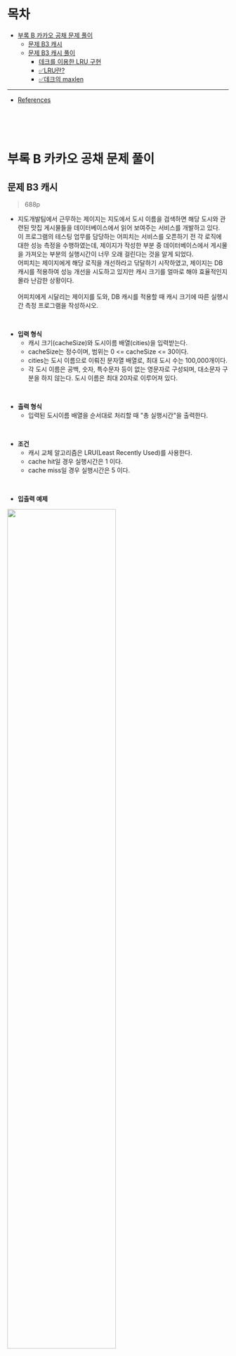 # 목차
* [부록 B 카카오 공채 문제 풀이](#부록-b-카카오-공채-문제-풀이)
  + [문제 B3 캐시](#문제-b3-캐시)
  + [문제 B3 캐시 풀이](#문제-b3-캐시-풀이)
    - [데크를 이용한 LRU 구현](#데크를-이용한-lru-구현)
    - [✅LRU란?](#lru란)
    - [✅데크의 maxlen](#데크의-maxlen)

---
* [References](#references)

<br><br><br>



# 부록 B 카카오 공채 문제 풀이
## 문제 B3 캐시
> 688p

* 지도개발팀에서 근무하는 제이지는 지도에서 도시 이름을 검색하면 해당 도시와 관련된 맛집 게시물들을 데이터베이스에서 읽어 보여주는 서비스를 개발하고 있다. <br>
이 프로그램의 테스팅 업무를 담당하는 어피치는 서비스를 오픈하기 전 각 로직에 대한 성능 측정을 수행하였는데, 제이지가 작성한 부분 중 데이터베이스에서 게시물을 가져오는 부분의 실행시간이 너무 오래 걸린다는 것을 알게 되었다.<br>
어피치는 제이지에게 해당 로직을 개선하라고 닦달하기 시작하였고, 제이지는 DB 캐시를 적용하여 성능 개선을 시도하고 있지만 캐시 크기를 얼마로 해야 효율적인지 몰라 난감한 상황이다.<br><br>
어피치에게 시달리는 제이지를 도와, DB 캐시를 적용할 때 캐시 크기에 따른 실행시간 측정 프로그램을 작성하시오.

<br>

* **입력 형식**
  * 캐시 크기(cacheSize)와 도시이름 배열(cities)을 입력받는다.
  * cacheSize는 정수이며, 범위는 0 <= cacheSize <= 30이다.
  * cities는 도시 이름으로 이뤄진 문자열 배열로, 최대 도시 수는 100,000개이다.
  * 각 도시 이름은 공백, 숫자, 특수문자 등이 없는 영문자로 구성되며, 대소문자 구분을 하지 않는다. 도시 이름은 최대 20자로 이루어져 있다.

<br>

* **출력 형식**
  * 입력된 도시이름 배열을 순서대로 처리할 때 "총 실행시간"을 출력한다.

<br>

* **조건**
  * 캐시 교체 알고리즘은 LRU(Least Recently Used)를 사용한다.
  * cache hit일 경우 실행시간은 1 이다.
  * cache miss일 경우 실행시간은 5 이다.

<br>

* **입출력 예제**

<img src="https://user-images.githubusercontent.com/55045377/139656297-861ce7a7-04ff-4724-b18f-3e7cb36b334d.png" width=70%>

<br><br>

## 문제 B3 캐시 풀이
### 데크를 이용한 LRU 구현
### ✅LRU란?
* **LRU**<br>
LRU 알고리즘은 **Least Recently Used**의 약자로 직역하자면 가장 최근에 사용되지 않은 것 정도의 의미를 가지고 있다.<br><br>
캐시에서 메모리를 다루기 위해 사용되는 알고리즘이며,<br>
캐시가 사용하는 리소스의 양은 제한되어 있고<br>
캐시는 제한된 리소스 내에서 데이터를 빠르게 저장하고 접근할 수 있어야 한다.<br><br>
이를 위해 LRU 알고리즘은 메모리 상에서 **가장 최근에 사용된 적이 없는 캐시의 메모리부터 대체**하며 새로운 데이터로 갱신시켜준다.

<br>

* **LRU 알고리즘 그림 설명**<br><br>
**Input: 123145<br>
Output: 5413**

<img src="https://user-images.githubusercontent.com/55045377/139869843-3319dac5-18e9-45b4-8547-ec7c21ce1a1a.jpg" width=60%>


* 4초 : 1은 재참조된 것이므로, 가장 오랫동안 참조되지 않은 순으로 저장된 순서를 변경한다.
* 6초 : cache size가 가득차 5가 들어갈 수 없으므로, 가장 오랫동안 참조되지 않은(Least Recently Used) 2를 제거한 후 저장한다.

<br>

---

<br>

이제 본격적인 풀이에 들어가보자.

<br>

LRU는 캐시 교체 전략 중 하나로, 가장 오래전에 사용된 아이템을 버리는 방식이다. 이 문제에서는 한 가지 주의해야 할 점이 있는데, 입력값에 0이 포함되어 있다는 점이다. <br>
이 경우 예외 처리를 하지 않고 LRU 알고리즘을 구현한다면, 입출력이 달라질 수 있으므로 주의가 필요하다. <br>

또한 LRU를 바닥부터 구현할 수도 있지만 길이가 제한된 자료형이 있다면 구현하기가 한결 쉬울 것 같다.<br>
파이썬에 그런 자료형이 있는데, 바로 데크(Deque)다.
```python
cache = collections.deque(maxlen=cacheSize)
```
데크는 크기를 지정할 수 있는 maxlen 파라미터를 지원하며, 이 경우 최대 크기를 초과할 때 가장 오래된 항목부터 제거된다.

<br>

### ✅데크의 maxlen
maxlen이 지정되지 않거나 None이면, 데크는 임의의 길이로 커질 수 있다. 그렇지 않으면, 데크는 지정된 최대 길이로 제한된다.<br>
일단 제한된 길이의 데크가 가득 차면, 새 항목이 추가될 때 해당하는 수의 항목이 반대쪽 끝에서 삭제된다.<br><br>
  * **예시**<br>
  ```python
  from collections import deque

  deq = deque(maxlen=3)

  for i in range(5):
      deq.append(i)
      print(deq)
  ```
  ```
  deque([0], maxlen=3)
  deque([0, 1], maxlen=3)
  deque([0, 1, 2], maxlen=3)
  deque([1, 2, 3], maxlen=3)
  deque([2, 3, 4], maxlen=3)
  ```

<br>

---

<br>

```python
>>> cache = collections.deque(maxlen=3)
>>> cache.append(l)
>>> cache.append(2)
>>> cache.append(3)
>>> cache
deque([l, 2, 3])
>>> cache.append(4)
>>> cache
deque([2, 3, 4])
```
따라서, LRU를 구현하기 위해서는 가장 최근에 액세스된 아이템을 재삽입해주기만 하면 나머지는 알아서 처리된다.

전체 코드는 다음과 같다.
```python
import collections
from typing import List


def solution(cacheSize: int, cities: List[str]) -> int:
    elapsed: int = 0
    cache = collections.deque(maxlen=cacheSize)

    for c in cities:
        c = c.lower()
        # 캐시 히트 시 재삽입 처리
        if c in cache:
            cache.remove(c)
            cache.append(c)
            elapsed += 1
        else:  # 캐시 미스 시 삽입만
            cache.append(c)
            elapsed += 5
    return elapsed
```


<br><br>

* **실제 돌려볼 수 있는 코드**
```python
import collections
from typing import List


def solution(cacheSize: int, cities: List[str]) -> int:
    elapsed: int = 0
    cache = collections.deque(maxlen=cacheSize)

    for c in cities:
        c = c.lower()
        # 캐시 히트 시 재삽입 처리
        if c in cache:
            cache.remove(c)
            cache.append(c)
            elapsed += 1
        else:  # 캐시 미스 시 삽입만
            cache.append(c)
            elapsed += 5
    return elapsed
    
print(solution(3, ["Jeju","Pangyo","Seoul","Jeju","Pangyo","Seoul","Jeju","Pangyo","Seoul"]))
#print(solution(3, ["Jeju","Pangyo","Seoul","NewYork","LA","Jeju","Pangyo","Seoul","NewYork","LA"]))
```


<br><br>

















# References
* https://gomguard.tistory.com/115
* https://j2wooooo.tistory.com/121
* https://docs.python.org/ko/3/library/collections.html
* https://codetorial.net/tips_and_examples/collections_deque.html

<br><br><br>
